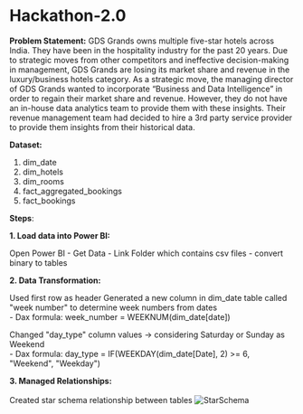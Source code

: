 # Hackathon-2.0

**Problem Statement:**
GDS Grands owns multiple five-star hotels across India. They have been in the 
hospitality industry for the past 20 years. Due to strategic moves from other 
competitors and ineffective decision-making in management, GDS Grands are 
losing its market share and revenue in the luxury/business hotels category. 
As a strategic move, the managing director of GDS Grands wanted to 
incorporate “Business and Data Intelligence” in order to regain their market share 
and revenue. However, they do not have an in-house data analytics team to 
provide them with these insights.
Their revenue management team had decided to hire a 3rd party service provider 
to provide them insights from their historical data.

**Dataset:**

1. dim_date
2. dim_hotels
3. dim_rooms
4. fact_aggregated_bookings
5. fact_bookings

**Steps**:

**1. Load data into Power BI:**

   Open Power BI - Get Data - Link Folder which contains csv files - convert binary to tables

**2. Data Transformation:**

   Used first row as header
   Generated a new column in dim_date table called "week number" to determine week numbers from dates<br>
         - Dax formula: week_number = WEEKNUM(dim_date[date])

  Changed "day_type" column values -> considering Saturday or Sunday as Weekend<br>
         - Dax formula: day_type = IF(WEEKDAY(dim_date[Date], 2) >= 6, "Weekend", "Weekday")

**3. Managed Relationships:**<br><br>
  Created star schema relationship between tables
![StarSchema](https://github.com/VarunWayakole/Hackathon-2.0/assets/91410941/f31e1950-b33d-4c4a-b68a-7810ffdd9f9b)
